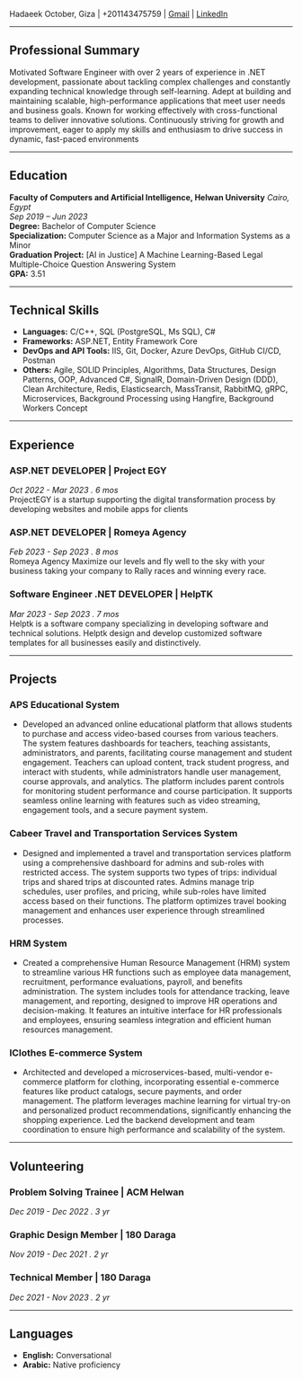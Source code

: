 Hadaeek October, Giza | +201143475759 | [Gmail](mailto:mohamedmohanad0852@gmail.com) | [LinkedIn](https://www.linkedin.com/in/mohamed-mohanad/)

---

## Professional Summary

Motivated Software Engineer with over 2 years of experience in .NET development, passionate about tackling complex challenges and constantly expanding technical knowledge through self-learning. Adept at building and maintaining scalable, high-performance applications that meet user needs and business goals. Known for working effectively with cross-functional teams to deliver innovative solutions. Continuously striving for growth and improvement, eager to apply my skills and enthusiasm to drive success in dynamic, fast-paced environments

---

## Education

**Faculty of Computers and Artificial Intelligence, Helwan University** _Cairo, Egypt_  
_Sep 2019 – Jun 2023_<br>
**Degree:** Bachelor of Computer Science<br>
**Specialization:** Computer Science as a Major and Information Systems as a Minor<br>
**Graduation Project:** [AI in Justice] A Machine Learning-Based Legal Multiple-Choice Question Answering System<br>
**GPA:** 3.51<br>

---

## Technical Skills

- **Languages:** C/C++, SQL (PostgreSQL, Ms SQL), C#
- **Frameworks:** ASP.NET, Entity Framework Core
- **DevOps and API Tools:** IIS, Git, Docker, Azure DevOps, GitHub CI/CD, Postman
- **Others:** Agile, SOLID Principles, Algorithms, Data Structures, Design Patterns, OOP, Advanced C#, SignalR, Domain-Driven Design (DDD), Clean Architecture, Redis, Elasticsearch, MassTransit, RabbitMQ, gRPC, Microservices, Background Processing using Hangfire, Background Workers Concept

---

## Experience

### ASP.NET DEVELOPER | Project EGY

_Oct 2022 - Mar 2023 . 6 mos_<br>
ProjectEGY is a startup supporting the digital transformation process by developing websites and mobile apps for clients

### ASP.NET DEVELOPER | Romeya Agency

_Feb 2023 - Sep 2023 . 8 mos_<br>
Romeya Agency Maximize our levels and fly well to the sky with your business taking your company to Rally races and winning every race.

### Software Engineer .NET DEVELOPER | HelpTK

_Mar 2023 - Sep 2023 . 7 mos_<br>
Helptk is a software company specializing in developing software and technical solutions. Helptk design and develop customized software templates for all businesses easily and distinctively.

---

## Projects

### APS Educational System

- Developed an advanced online educational platform that allows students to purchase and access video-based courses from various teachers. The system features dashboards for teachers, teaching assistants, administrators, and parents, facilitating course management and student engagement. Teachers can upload content, track student progress, and interact with students, while administrators handle user management, course approvals, and analytics. The platform includes parent controls for monitoring student performance and course participation. It supports seamless online learning with features such as video streaming, engagement tools, and a secure payment system.

### Cabeer Travel and Transportation Services System

- Designed and implemented a travel and transportation services platform using a comprehensive dashboard for admins and sub-roles with restricted access. The system supports two types of trips: individual trips and shared trips at discounted rates. Admins manage trip schedules, user profiles, and pricing, while sub-roles have limited access based on their functions. The platform optimizes travel booking management and enhances user experience through streamlined processes.

### HRM System

- Created a comprehensive Human Resource Management (HRM) system to streamline various HR functions such as employee data management, recruitment, performance evaluations, payroll, and benefits administration. The system includes tools for attendance tracking, leave management, and reporting, designed to improve HR operations and decision-making. It features an intuitive interface for HR professionals and employees, ensuring seamless integration and efficient human resources management.

### IClothes E-commerce System

- Architected and developed a microservices-based, multi-vendor e-commerce platform for clothing, incorporating essential e-commerce features like product catalogs, secure payments, and order management. The platform leverages machine learning for virtual try-on and personalized product recommendations, significantly enhancing the shopping experience. Led the backend development and team coordination to ensure high performance and scalability of the system.

---

## Volunteering

### Problem Solving Trainee | ACM Helwan

_Dec 2019 - Dec 2022 . 3 yr_

### Graphic Design Member | 180 Daraga

_Nov 2019 - Dec 2021 . 2 yr_

### Technical Member | 180 Daraga

_Dec 2021 - Nov 2023 . 2 yr_

---

## Languages

- **English:** Conversational
- **Arabic:** Native proficiency
